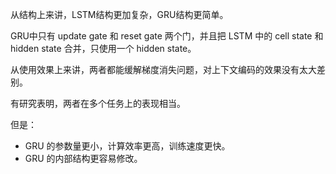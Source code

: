 从结构上来讲，LSTM结构更加复杂，GRU结构更简单。

GRU中只有 update gate 和 reset gate 两个门，并且把 LSTM 中的 cell state 和 hidden state 合并，只使用一个 hidden state。

从使用效果上来讲，两者都能缓解梯度消失问题，对上下文编码的效果没有太大差别。

有研究表明，两者在多个任务上的表现相当。

但是：

* GRU 的参数量更小，计算效率更高，训练速度更快。
* GRU 的内部结构更容易修改。
